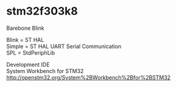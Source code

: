 # stm32f303k8

Barebone Blink  
  
Blink = ST HAL  
Simple = ST HAL UART Serial Communication  
SPL = StdPeriphLib

Development IDE  
System Workbench for STM32  
http://openstm32.org/System%2BWorkbench%2Bfor%2BSTM32  
